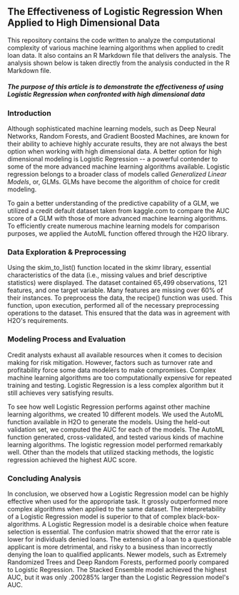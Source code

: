 ## The Effectiveness of Logistic Regression When Applied to High Dimensional Data
This repository contains the code written to analyze the computational complexity of various machine learning algorithms when applied to credit loan data. It also contains an R Markdown file that delivers the analysis. The analysis shown below is taken directly from the analysis conducted in the R Markdown file.

##### The purpose of this article is to demonstrate the effectiveness of using Logistic Regression when confronted with high dimensional data

### Introduction
Although sophisticated machine learning models, such as Deep Neural Networks, Random Forests, and Gradient Boosted Machines, are known for their ability to achieve highly accurate results, they are not always the best option when working with high dimensional data. A better option for high dimensional modeling is Logistic Regression -- a powerful contender to some of the more advanced machine learning algorithms available. Logistic regression belongs to a broader class of models called *Generalized Linear Models*, or, GLMs. GLMs have become the algorithm of choice for credit modeling.

To gain a better understanding of the predictive capability of a GLM, we utilized a credit default dataset taken from kaggle.com to compare the AUC score of a GLM with those of more advanced machine learning algorithms. To efficiently create numerous machine learning models for comparison purposes, we applied the AutoML function offered through the H2O library.

### Data Exploration & Preprocessing
Using the skim_to_list() function located in the skimr library, essential characteristics of the data (i.e., missing values and brief descriptive statistics) were displayed. The dataset contained 65,499 observations, 121 features, and one target variable. Many features are missing over 60% of their instances. To preprocess the data, the recipe() function was used. This function, upon execution, performed all of the necessary preprocessing operations to the dataset. This ensured that the data was in agreement with H2O's requirements.

### Modeling Process and Evaluation  
Credit analysts exhaust all available resources when it comes to decision making for risk mitigation. However, factors such as turnover rate and profitability force some data modelers to make compromises. Complex machine learning algorithms are too computationally expensive for repeated training and testing. Logistic Regression is a less complex algorithm but it still achieves very satisfying results.  

To see how well Logistic Regression performs against other machine learning algorithms, we created 10 different models. We used the  AutoML function available in H2O to generate the models. Using the held-out validation set, we computed the AUC for each of the models. The AutoML function generated, cross-validated, and tested various kinds of machine learning algorithms. The logistic regression model performed remarkably well. Other than the models that utilized stacking methods, the logistic regression achieved the highest AUC score.

### Concluding Analysis
In conclusion, we observed how a Logistic Regression model can be highly effective when used for the appropriate task. It grossly outperformed more complex algorithms when applied to the same dataset. The interpretability of a Logistic Regression model is superior to that of complex black-box-algorithms. A Logistic Regression model is a desirable choice when feature selection is essential. The confusion matrix showed that the error rate is lower for individuals denied loans. The extension of a loan to a questionable applicant is more detrimental, and risky to a business than incorrectly denying the loan to qualified applicants. Newer models, such as Extremely Randomized Trees and Deep Random Forests, performed poorly compared to Logistic Regression. The Stacked Ensemble model achieved the highest AUC, but it was only .200285% larger than the Logistic Regression model's AUC.
